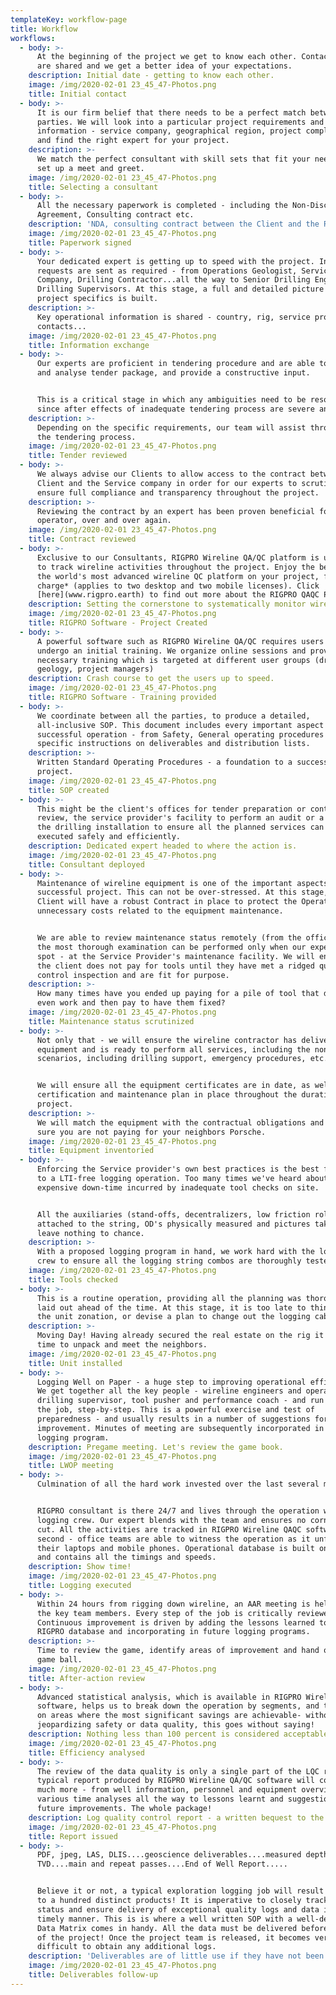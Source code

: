 ```yaml
---
templateKey: workflow-page
title: Workflow
workflows:
  - body: >-
      At the beginning of the project we get to know each other. Contact details
      are shared and we get a better idea of your expectations.
    description: Initial date - getting to know each other.
    image: /img/2020-02-01 23_45_47-Photos.png
    title: Initial contact
  - body: >-
      It is our firm belief that there needs to be a perfect match between both
      parties. We will look into a particular project requirements and key
      information - service company, geographical region, project complexity -
      and find the right expert for your project.
    description: >-
      We match the perfect consultant with skill sets that fit your needs and
      set up a meet and greet.
    image: /img/2020-02-01 23_45_47-Photos.png
    title: Selecting a consultant
  - body: >-
      All the necessary paperwork is completed - including the Non-Disclosure
      Agreement, Consulting contract etc.
    description: 'NDA, consulting contract between the Client and the RIGPRO team.'
    image: /img/2020-02-01 23_45_47-Photos.png
    title: Paperwork signed
  - body: >-
      Your dedicated expert is getting up to speed with the project. Information
      requests are sent as required - from Operations Geologist, Service
      Company, Drilling Contractor...all the way to Senior Drilling Engineer and
      Drilling Supervisors. At this stage, a full and detailed picture of the
      project specifics is built.
    description: >-
      Key operational information is shared - country, rig, service provider,
      contacts...
    image: /img/2020-02-01 23_45_47-Photos.png
    title: Information exchange
  - body: >-
      Our experts are proficient in tendering procedure and are able to review
      and analyse tender package, and provide a constructive input.


      This is a critical stage in which any ambiguities need to be resolved,
      since after effects of inadequate tendering process are severe and costly.
    description: >-
      Depending on the specific requirements, our team will assist throughout
      the tendering process.
    image: /img/2020-02-01 23_45_47-Photos.png
    title: Tender reviewed
  - body: >-
      We always advise our Clients to allow access to the contract between the
      Client and the Service company in order for our experts to scrutinize, to
      ensure full compliance and transparency throughout the project.
    description: >-
      Reviewing the contract by an expert has been proven beneficial for the
      operator, over and over again.
    image: /img/2020-02-01 23_45_47-Photos.png
    title: Contract reviewed
  - body: >-
      Exclusive to our Consultants, RIGPRO Wireline QA/QC platform is utilized
      to track wireline activities throughout the project. Enjoy the benefits of
      the world's most advanced wireline QC platform on your project, free of
      charge* (applies to two desktop and two mobile licenses). Click
      [here](www.rigpro.earth) to find out more about the RIGPRO QAQC Platform.
    description: Setting the cornerstone to systematically monitor wireline activities.
    image: /img/2020-02-01 23_45_47-Photos.png
    title: RIGPRO Software - Project Created
  - body: >-
      A powerful software such as RIGPRO Wireline QA/QC requires users to
      undergo an initial training. We organize online sessions and provide
      necessary training which is targeted at different user groups (drilling,
      geology, project managers)
    description: Crash course to get the users up to speed.
    image: /img/2020-02-01 23_45_47-Photos.png
    title: RIGPRO Software - Training provided
  - body: >-
      We coordinate between all the parties, to produce a detailed,
      all-inclusive SOP. This document includes every important aspect of a
      successful operation - from Safety, General operating procedures down to
      specific instructions on deliverables and distribution lists.
    description: >-
      Written Standard Operating Procedures - a foundation to a successful
      project.
    image: /img/2020-02-01 23_45_47-Photos.png
    title: SOP created
  - body: >-
      This might be the client's offices for tender preparation or contract
      review, the service provider's facility to perform an audit or a visit to
      the drilling installation to ensure all the planned services can be
      executed safely and efficiently.
    description: Dedicated expert headed to where the action is.
    image: /img/2020-02-01 23_45_47-Photos.png
    title: Consultant deployed
  - body: >-
      Maintenance of wireline equipment is one of the important aspects of a
      successful project. This can not be over-stressed. At this stage, our
      Client will have a robust Contract in place to protect the Operator from
      unnecessary costs related to the equipment maintenance.


      We are able to review maintenance status remotely (from the office) but
      the most thorough examination can be performed only when our expert is on
      spot - at the Service Provider's maintenance facility. We will ensure that
      the client does not pay for tools until they have met a ridged quality
      control inspection and are fit for purpose.
    description: >-
      How many times have you ended up paying for a pile of tool that didn't
      even work and then pay to have them fixed? 
    image: /img/2020-02-01 23_45_47-Photos.png
    title: Maintenance status scrutinized
  - body: >-
      Not only that - we will ensure the wireline contractor has delivered the
      equipment and is ready to perform all services, including the non-routine
      scenarios, including drilling support, emergency procedures, etc.


      We will ensure all the equipment certificates are in date, as well as a
      certification and maintenance plan in place throughout the duration of the
      project.
    description: >-
      We will match the equipment with the contractual obligations and ensure
      sure you are not paying for your neighbors Porsche.
    image: /img/2020-02-01 23_45_47-Photos.png
    title: Equipment inventoried
  - body: >-
      Enforcing the Service provider's own best practices is the best forerunner
      to a LTI-free logging operation. Too many times we've heard about the
      expensive down-time incurred by inadequate tool checks on site.


      All the auxiliaries (stand-offs, decentralizers, low friction rollers) are
      attached to the string, OD's physically measured and pictures taken. We
      leave nothing to chance.
    description: >-
      With a proposed logging program in hand, we work hard with the logging
      crew to ensure all the logging string combos are thoroughly tested.
    image: /img/2020-02-01 23_45_47-Photos.png
    title: Tools checked
  - body: >-
      This is a routine operation, providing all the planning was thoroughly
      laid out ahead of the time. At this stage, it is too late to think about
      the unit zonation, or devise a plan to change out the logging cable!
    description: >-
      Moving Day! Having already secured the real estate on the rig it is now
      time to unpack and meet the neighbors. 
    image: /img/2020-02-01 23_45_47-Photos.png
    title: Unit installed
  - body: >-
      Logging Well on Paper - a huge step to improving operational efficiency.
      We get together all the key people - wireline engineers and operators,
      drilling supervisor, tool pusher and performance coach - and run through
      the job, step-by-step. This is a powerful exercise and test of
      preparedness - and usually results in a number of suggestions for
      improvement. Minutes of meeting are subsequently incorporated in the final
      logging program.
    description: Pregame meeting. Let's review the game book.
    image: /img/2020-02-01 23_45_47-Photos.png
    title: LWOP meeting
  - body: >-
      Culmination of all the hard work invested over the last several months.


      RIGPRO consultant is there 24/7 and lives through the operation with the
      logging crew. Our expert blends with the team and ensures no corners are
      cut. All the activities are tracked in RIGPRO Wireline QAQC software to a
      second - office teams are able to witness the operation as it unfolds, on
      their laptops and mobile phones. Operational database is built on the go,
      and contains all the timings and speeds.
    description: Show time!
    image: /img/2020-02-01 23_45_47-Photos.png
    title: Logging executed
  - body: >-
      Within 24 hours from rigging down wireline, an AAR meeting is held with
      the key team members. Every step of the job is critically reviewed.
      Continuous improvement is driven by adding the lessons learned to the
      RIGPRO database and incorporating in future logging programs.
    description: >-
      Time to review the game, identify areas of improvement and hand out the
      game ball.
    image: /img/2020-02-01 23_45_47-Photos.png
    title: After-action review
  - body: >-
      Advanced statistical analysis, which is available in RIGPRO Wireline QA/QC
      software, helps us to break down the operation by segments, and to focus
      on areas where the most significant savings are achievable- without
      jeopardizing safety or data quality, this goes without saying!
    description: Nothing less than 100 percent is considered acceptable!
    image: /img/2020-02-01 23_45_47-Photos.png
    title: Efficiency analysed
  - body: >-
      The review of the data quality is only a single part of the LQC report. A
      typical report produced by RIGPRO Wireline QA/QC software will contain
      much more - from well information, personnel and equipment overview,
      various time analyses all the way to lessons learnt and suggestions for
      future improvements. The whole package!
    description: Log quality control report - a written bequest to the logging operation.
    image: /img/2020-02-01 23_45_47-Photos.png
    title: Report issued
  - body: >-
      PDF, jpeg, LAS, DLIS....geoscience deliverables....measured depth and
      TVD....main and repeat passes....End of Well Report.....


      Believe it or not, a typical exploration logging job will result in close
      to a hundred distinct products! It is imperative to closely track the
      status and ensure delivery of exceptional quality logs and data in a
      timely manner. This is is where a well written SOP with a well-defined
      Data Matrix comes in handy. All the data must be delivered before the end
      of the project! Once the project team is released, it becomes very
      difficult to obtain any additional logs.
    description: 'Deliverables are of little use if they have not been...well, delivered.'
    image: /img/2020-02-01 23_45_47-Photos.png
    title: Deliverables follow-up
---
```


